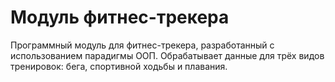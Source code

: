 # Модуль фитнес-трекера
Программный модуль для фитнес-трекера, разработанный с использованием парадигмы ООП.
Обрабатывает данные для трёх видов тренировок: бега, спортивной ходьбы и плавания. 
